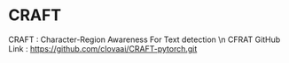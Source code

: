 # CRAFT
CRAFT : Character-Region Awareness For Text detection \n
CFRAT GitHub Link : https://github.com/clovaai/CRAFT-pytorch.git


